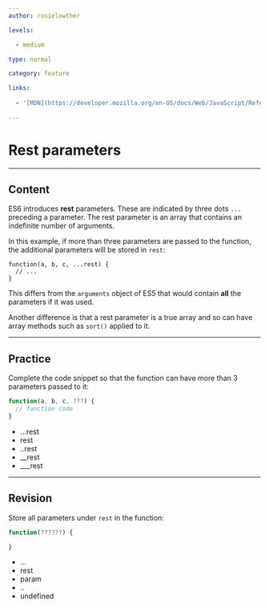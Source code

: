 ```yaml
---
author: rosielowther

levels:

  - medium

type: normal

category: feature

links:
  
  - '[MDN](https://developer.mozilla.org/en-US/docs/Web/JavaScript/Reference/Functions/rest_parameters){website}'
  
---
```

# Rest parameters

---
## Content

ES6 introduces **rest** parameters. These are indicated by three dots `...` preceding a parameter. The rest parameter is an array that contains an indefinite number of arguments.

In this example, if more than three parameters are passed to the function, the additional parameters will be stored in `rest`:
```
function(a, b, c, ...rest) {
  // ...
}
```
This differs from the `arguments` object of ES5 that would contain **all** the parameters if it was used.

Another difference is that a rest parameter is a true array and so can have array methods such as `sort()` applied to it.

---
## Practice

Complete the code snippet so that the function can have more than 3 parameters passed to it:

```javascript
function(a, b, c, ???) {
  // function code
}
```
* ...rest
* rest
* ..rest
* __rest
* ___rest

---
## Revision

Store all parameters under `rest` in the function:
```javascript
function(??????) {

}

```


* ...
* rest
* param
* ..
* undefined
